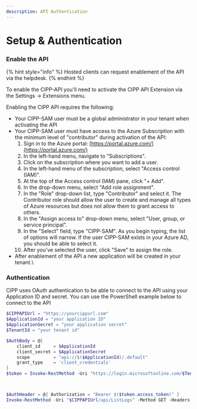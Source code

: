 ```yaml
---
description: API Authentication
---
```


# Setup & Authentication

### Enable the API

{% hint style="info" %}
Hosted clients can request enablement of the API via the helpdesk.
{% endhint %}

To enable the CIPP-API you'll need to activate the CIPP API Extension via the Settings -> Extensions menu.

Enabling the CIPP API requires the following:

* Your CIPP-SAM user must be a global administrator in your tenant when activating the API
* Your CIPP-SAM user must have access to the Azure Subscription with the minimum level of "contributor" during activation of the API:
  1. Sign in to the Azure portal: [https://portal.azure.com/](https://portal.azure.com/)
  2. In the left-hand menu, navigate to "Subscriptions".
  3. Click on the subscription where you want to add a user.
  4. In the left-hand menu of the subscription, select "Access control (IAM)".
  5. At the top of the Access control (IAM) pane, click "+ Add".
  6. In the drop-down menu, select "Add role assignment".
  7. In the "Role" drop-down list, type "Contributor" and select it. The Contributor role should allow the user to create and manage all types of Azure resources but does not allow them to grant access to others.
  8. In the "Assign access to" drop-down menu, select "User, group, or service principal".
  9. In the "Select" field, type "CIPP-SAM". As you begin typing, the list of options will narrow. If the user CIPP-SAM exists in your Azure AD, you should be able to select it.
  10. After you've selected the user, click "Save" to assign the role.
* After enablement of the API a new application will be created in your tenant.\\

### Authentication

CIPP uses OAuth authentication to be able to connect to the API using your Application ID and secret. You can use the PowerShell example below to connect to the API



```powershell
$CIPPAPIUrl = "https://yourcippurl.com"
$ApplicationId = "your application ID"
$ApplicationSecret = "your application secret"
$TenantId = "your tenant id"

$AuthBody = @{
    client_id     = $ApplicationId
    client_secret = $ApplicationSecret
    scope         = "api://$($ApplicationId)/.default"
    grant_type    = 'client_credentials'
}
$token = Invoke-RestMethod -Uri "https://login.microsoftonline.com/$TenantId/oauth2/v2.0/token" -Method POST -Body $AuthBody



$AuthHeader = @{ Authorization = "Bearer $($token.access_token)" }
Invoke-RestMethod -Uri "$CIPPAPIUrl/api/ListLogs" -Method GET -Headers $AuthHeader -ContentType "application/json"
```
